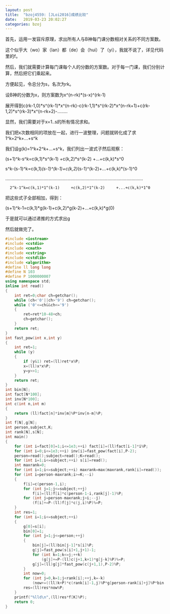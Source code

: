 ```yaml
---
layout: post
title:  "bzoj4559: [JLoi2016]成绩比较"
date:   2019-03-23 20:02:27
categories: bzoj
---
```


首先，运用一发容斥原理，求出所有人与B神每门课分数相对关系的不同方案数。

这个似乎大（wo）家（lan）都（de）会（hui）了（yi），我就不说了，详见代码里的f。

然后，我们就需要计算每门课每个人的分数的方案数。对于每一门课，我们分别计算，然后把它们乘起来。

方便起见，令总分为s，名次为rk。

设B神的分数为x，则方案数为x^(n-rk)*(s-x)^(rk-1)

展开得到c(rk-1,0)*s^(rk-1)*x^(n-rk)-c(rk-1,1)*s^(rk-2)*x^(n-rk+1)+c(rk-1,2)*s^(rk-3)*x^(n-rk+2)-........

显然，我们需要对于x=1..s的所有情况求和。

我们把x次数相同的项放在一起，进行一波整理，问题就转化成了求1^k+2^k+...+s^k

我们设g(k)=1^k+2^k+...+s^k，我们列出一波式子然后观察：

(s+1)^k-s^k=c(k,1)*s^(k-1)     +c(k,2)*s^(k-2)     +...+c(k,k)*s^0

 s^k-(s-1)^k=c(k,1)*(s-1)^(k-1)+c(k,2)*(s-1)^(k-2)+...+c(k,k)*(s-1)^0

............................................................................................................

      2^k-1^k=c(k,1)*1^(k-1)     +c(k,2)*1^(k-2)     +...+c(k,k)*1^0

把这些式子全部相加，得到：

(s+1)^k-1=c(k,1)*g(k-1)+c(k,2)*g(k-2)+...+c(k,k)*g(0)

于是就可以通过递推的方式求出g

然后就做完了。

```cpp
#include <iostream>
#include <cstdio>
#include <cmath>
#include <cstring>
#include <cstdlib>
#include <algorithm>
#define ll long long
#define N 103
#define P 1000000007
using namespace std;
inline int read()
{
	int ret=0;char ch=getchar();
	while (ch<'0'||ch>'9') ch=getchar();
	while ('0'<=ch&&ch<='9')
	{
		ret=ret*10-48+ch;
		ch=getchar();
	}
	return ret;
}
int fast_pow(int x,int y)
{
	int ret=1;
	while (y)
	{
		if (y&1) ret=(ll)ret*x%P;
		x=(ll)x*x%P;
		y=y>>1;
	}
	return ret;
}
int bin[N];
int fact[N*100];
int inv[N*100];
int c(int n,int m)
{
	return (ll)fact[n]*inv[m]%P*inv[n-m]%P;
}
int f[N],g[N];
int person,subject,K;
int rank[N],s[N];
int main()
{
	for (int i=fact[0]=1;i<=1e3;++i) fact[i]=(ll)fact[i-1]*i%P;
	for (int i=0;i<=1e3;++i) inv[i]=fast_pow(fact[i],P-2);
	person=read();subject=read();K=read();
	for (int i=1;i<=subject;++i) s[i]=read();
	int maxrank=0;
	for (int i=1;i<=subject;++i) maxrank=max(maxrank,rank[i]=read());
	for (int i=person-maxrank;i>=K;--i)
	{
		f[i]=c(person-1,i);
		for (int j=1;j<=subject;++j)
			f[i]=(ll)f[i]*c(person-1-i,rank[j]-1)%P;
		for (int j=person-maxrank;j>i;--j)
			(f[i]+=P-(ll)f[j]*c(j,i)%P)%=P;
	}
	int res=1;
	for (int i=1;i<=subject;++i)
	{
		g[0]=s[i];
		bin[0]=1;
		for (int j=1;j<=person;++j)
		{
			bin[j]=(ll)bin[j-1]*s[i]%P;
			g[j]=fast_pow(s[i]+1,j+1)-1;
			for (int k=1;k<=j;++k)
				(g[j]+=P-(ll)c(j+1,k+1)*g[j-k]%P)%=P;
			g[j]=(ll)g[j]*fast_pow(c(j+1,1),P-2)%P;
		}
		int now=0;
		for (int j=0,k=1;j<rank[i];++j,k=-k)
			(now+=((ll)k+P)*c(rank[i]-1,j)%P*g[person-rank[i]+j]%P*bin[rank[i]-j-1]%P)%=P;
		res=(ll)res*now%P;
	}
	printf("%lld\n",(ll)res*f[K]%P);
	return 0;
}
```
